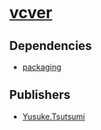 # [vcver](https://pypi.org/project/vcver)

## Dependencies
- [packaging](packages/p/packaging.md)



## Publishers
- [Yusuke.Tsutsumi](https://pypi.org/user/Yusuke.Tsutsumi)


